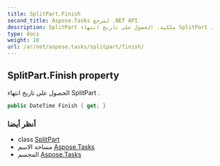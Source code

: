 ```yaml
---
title: SplitPart.Finish
second_title: Aspose.Tasks لمرجع .NET API
description: SplitPart ملكية. الحصول على تاريخ انتهاء SplitPart .
type: docs
weight: 10
url: /ar/net/aspose.tasks/splitpart/finish/
---
```

## SplitPart.Finish property

الحصول على تاريخ انتهاء SplitPart .

```csharp
public DateTime Finish { get; }
```

### أنظر أيضا

* class [SplitPart](../)
* مساحة الاسم [Aspose.Tasks](../../splitpart/)
* المجسم [Aspose.Tasks](../../../)


